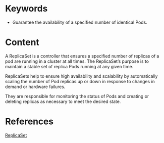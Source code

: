 # Keywords

- Guarantee the availability of a specified number of identical Pods.

# Content

A ReplicaSet is a controller that ensures a specified number of replicas of a pod are running in a cluster at all times. The ReplicaSet’s purpose is to maintain a stable set of replica Pods running at any given time.

ReplicaSets help to ensure high availability and scalability by automatically scaling the number of Pod replicas up or down in response to changes in demand or hardware failures.

They are responsible for monitoring the status of Pods and creating or deleting replicas as necessary to meet the desired state.

# References

[ReplicaSet](https://kubernetes.io/docs/concepts/workloads/controllers/replicaset/)